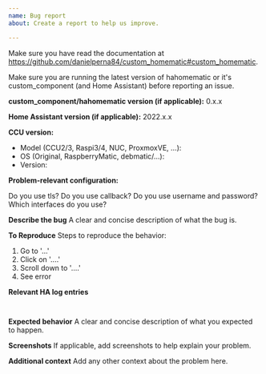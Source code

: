 ```yaml
---
name: Bug report
about: Create a report to help us improve.

---
```


Make sure you have read the documentation at https://github.com/danielperna84/custom_homematic#custom_homematic.

Make sure you are running the latest version of hahomematic or it's custom_component (and Home Assistant) before reporting an issue.


**custom_component/hahomematic version (if applicable):**
0.x.x

**Home Assistant version (if applicable):**
2022.x.x

**CCU version:**
- Model (CCU2/3, Raspi3/4, NUC, ProxmoxVE, ...):
- OS (Original, RaspberryMatic, debmatic/...):
- Version: 

**Problem-relevant configuration:**

Do you use tls?
Do you use callback?
Do you use username and password?
Which interfaces do you use?

**Describe the bug**
A clear and concise description of what the bug is.

**To Reproduce**
Steps to reproduce the behavior:
1. Go to '...'
2. Click on '....'
3. Scroll down to '....'
4. See error

**Relevant HA log entries**
```


```

**Expected behavior**
A clear and concise description of what you expected to happen.

**Screenshots**
If applicable, add screenshots to help explain your problem.

**Additional context**
Add any other context about the problem here.
